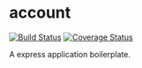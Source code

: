 # account
[![Build Status](https://travis-ci.org/nomorepass/account.svg?branch=master)](https://travis-ci.org/nomorepass/account)
[![Coverage Status](https://coveralls.io/repos/github/nomorepass/account/badge.svg?branch=master)](https://coveralls.io/github/nomorepass/account?branch=master)

A express application boilerplate.
